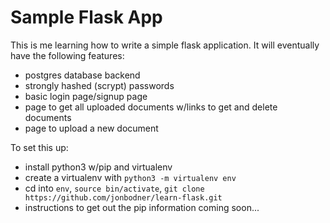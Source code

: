 # Sample Flask App

This is me learning how to write a simple flask application. It will eventually have the following features:

- postgres database backend
- strongly hashed (scrypt) passwords
- basic login page/signup page
- page to get all uploaded documents w/links to get and delete documents
- page to upload a new document

To set this up:

- install python3 w/pip and virtualenv
- create a virtualenv with `python3 -m virtualenv env`
- cd into `env`, `source bin/activate`, `git clone https://github.com/jonbodner/learn-flask.git`
- instructions to get out the pip information coming soon...
